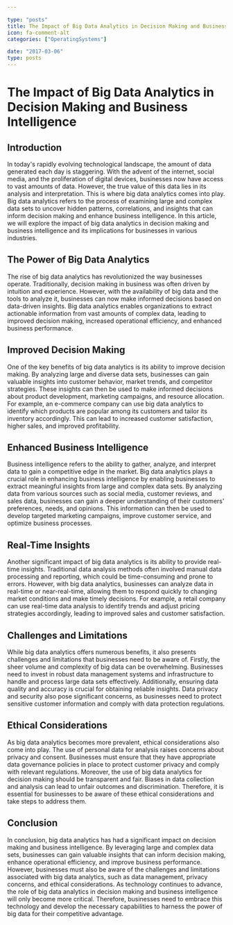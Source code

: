 ```yaml
---

type: "posts"
title: The Impact of Big Data Analytics in Decision Making and Business Intelligence
icon: fa-comment-alt
categories: ["OperatingSystems"]

date: "2017-03-06"
type: posts
---
```





# The Impact of Big Data Analytics in Decision Making and Business Intelligence

## Introduction

In today's rapidly evolving technological landscape, the amount of data generated each day is staggering. With the advent of the internet, social media, and the proliferation of digital devices, businesses now have access to vast amounts of data. However, the true value of this data lies in its analysis and interpretation. This is where big data analytics comes into play. Big data analytics refers to the process of examining large and complex data sets to uncover hidden patterns, correlations, and insights that can inform decision making and enhance business intelligence. In this article, we will explore the impact of big data analytics in decision making and business intelligence and its implications for businesses in various industries.

## The Power of Big Data Analytics

The rise of big data analytics has revolutionized the way businesses operate. Traditionally, decision making in business was often driven by intuition and experience. However, with the availability of big data and the tools to analyze it, businesses can now make informed decisions based on data-driven insights. Big data analytics enables organizations to extract actionable information from vast amounts of complex data, leading to improved decision making, increased operational efficiency, and enhanced business performance.

## Improved Decision Making

One of the key benefits of big data analytics is its ability to improve decision making. By analyzing large and diverse data sets, businesses can gain valuable insights into customer behavior, market trends, and competitor strategies. These insights can then be used to make informed decisions about product development, marketing campaigns, and resource allocation. For example, an e-commerce company can use big data analytics to identify which products are popular among its customers and tailor its inventory accordingly. This can lead to increased customer satisfaction, higher sales, and improved profitability.

## Enhanced Business Intelligence

Business intelligence refers to the ability to gather, analyze, and interpret data to gain a competitive edge in the market. Big data analytics plays a crucial role in enhancing business intelligence by enabling businesses to extract meaningful insights from large and complex data sets. By analyzing data from various sources such as social media, customer reviews, and sales data, businesses can gain a deeper understanding of their customers' preferences, needs, and opinions. This information can then be used to develop targeted marketing campaigns, improve customer service, and optimize business processes.

## Real-Time Insights

Another significant impact of big data analytics is its ability to provide real-time insights. Traditional data analysis methods often involved manual data processing and reporting, which could be time-consuming and prone to errors. However, with big data analytics, businesses can analyze data in real-time or near-real-time, allowing them to respond quickly to changing market conditions and make timely decisions. For example, a retail company can use real-time data analysis to identify trends and adjust pricing strategies accordingly, leading to improved sales and customer satisfaction.

## Challenges and Limitations

While big data analytics offers numerous benefits, it also presents challenges and limitations that businesses need to be aware of. Firstly, the sheer volume and complexity of big data can be overwhelming. Businesses need to invest in robust data management systems and infrastructure to handle and process large data sets effectively. Additionally, ensuring data quality and accuracy is crucial for obtaining reliable insights. Data privacy and security also pose significant concerns, as businesses need to protect sensitive customer information and comply with data protection regulations.

## Ethical Considerations

As big data analytics becomes more prevalent, ethical considerations also come into play. The use of personal data for analysis raises concerns about privacy and consent. Businesses must ensure that they have appropriate data governance policies in place to protect customer privacy and comply with relevant regulations. Moreover, the use of big data analytics for decision making should be transparent and fair. Biases in data collection and analysis can lead to unfair outcomes and discrimination. Therefore, it is essential for businesses to be aware of these ethical considerations and take steps to address them.

## Conclusion

In conclusion, big data analytics has had a significant impact on decision making and business intelligence. By leveraging large and complex data sets, businesses can gain valuable insights that can inform decision making, enhance operational efficiency, and improve business performance. However, businesses must also be aware of the challenges and limitations associated with big data analytics, such as data management, privacy concerns, and ethical considerations. As technology continues to advance, the role of big data analytics in decision making and business intelligence will only become more critical. Therefore, businesses need to embrace this technology and develop the necessary capabilities to harness the power of big data for their competitive advantage.